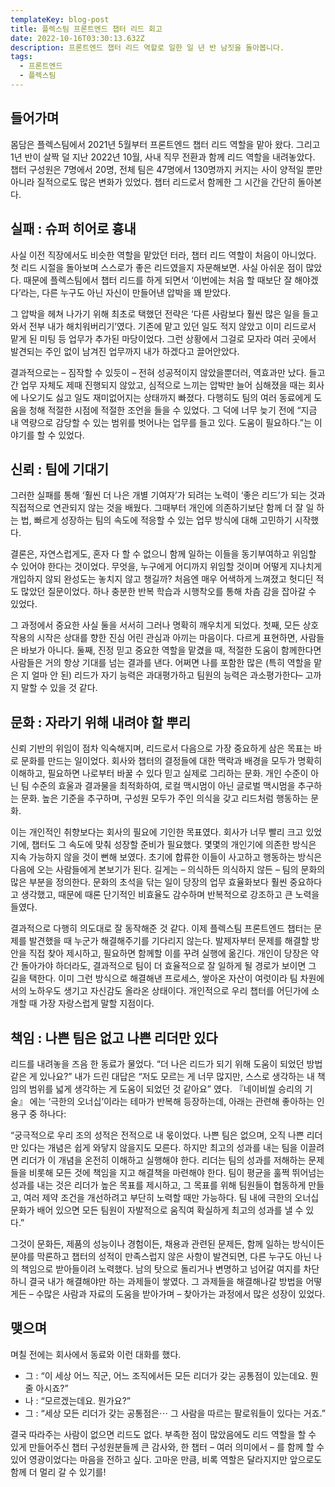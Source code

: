 ```yaml
---
templateKey: blog-post
title: 플렉스팀 프론트엔드 챕터 리드 회고
date: 2022-10-16T03:30:13.632Z
description: 프론트엔드 챕터 리드 역할로 일한 일 년 반 남짓을 돌아봅니다.
tags:
  - 프론트엔드
  - 플렉스팀
---
```

## 들어가며

몸담은 플렉스팀에서 2021년 5월부터 프론트엔드 챕터 리드 역할을 맡아 왔다. 그리고 1년 반이 살짝 덜 지난 2022년 10월, 사내 직무 전환과 함께 리드 역할을 내려놓았다. 챕터 구성원은 7명에서 20명, 전체 팀은 47명에서 130명까지 커지는 사이 양적일 뿐만 아니라 질적으로도 많은 변화가 있었다. 챕터 리드로서 함께한 그 시간을 간단히 돌아본다.

## 실패 : 슈퍼 히어로 흉내

사실 이전 직장에서도 비슷한 역할을 맡았던 터라, 챕터 리드 역할이 처음이 아니었다. 첫 리드 시절을 돌아보며 스스로가 좋은 리드였을지 자문해보면. 사실 아쉬운 점이 많았다. 때문에 플렉스팀에서 챕터 리드를 하게 되면서 ‘이번에는 처음 할 때보단 잘 해야겠다’라는, 다른 누구도 아닌 자신이 만들어낸 압박을 꽤 받았다.

그 압박을 헤쳐 나가기 위해 최초로 택했던 전략은 ‘다른 사람보다 훨씬 많은 일을 들고 와서 전부 내가 해치워버리기’였다. 기존에 맡고 있던 일도 적지 않았고 이미 리드로서 맡게 된 미팅 등 업무가 추가된 마당이었다. 그런 상황에서 그걸로 모자라 여러 곳에서 발견되는 주인 없이 남겨진 업무까지 내가 하겠다고 끌어안았다.

결과적으로는 – 짐작할 수 있듯이 – 전혀 성공적이지 않았을뿐더러, 역효과만 났다. 들고 간 업무 자체도 제때 진행되지 않았고, 심적으로 느끼는 압박만 늘어 심해졌을 때는 회사에 나오기도 싫고 일도 재미없어지는 상태까지 빠졌다. 다행히도 팀의 여러 동료에게 도움을 청해 적절한 시점에 적절한 조언을 들을 수 있었다. 그 덕에 너무 늦기 전에 “지금 내 역량으로 감당할 수 있는 범위를 벗어나는 업무를 들고 있다. 도움이 필요하다.”는 이야기를 할 수 있었다. 

## 신뢰 : 팀에 기대기

그러한 실패를 통해 ‘훨씬 더 나은 개별 기여자’가 되려는 노력이 ‘좋은 리드’가 되는 것과 직접적으로 연관되지 않는 것을 배웠다. 그때부터 개인에 의존하기보단 함께 더 잘 일 하는 법, 빠르게 성장하는 팀의 속도에 적응할 수 있는 업무 방식에 대해 고민하기 시작했다.

결론은, 자연스럽게도, 혼자 다 할 수 없으니 함께 일하는 이들을 동기부여하고 위임할 수 있어야 한다는 것이었다. 무엇을, 누구에게 어디까지 위임할 것이며 어떻게 지나치게 개입하지 않되 완성도는 놓치지 않고 챙길까? 처음엔 매우 어색하게 느껴졌고 헛디딘 적도 많았던 질문이었다. 하나 충분한 반복 학습과 시행착오를 통해 차츰 감을 잡아갈 수 있었다.

그 과정에서 중요한 사실 둘을 서서히 그러나 명확히 깨우치게 되었다. 첫째, 모든 상호작용의 시작은 상대를 향한 진심 어린 관심과 아끼는 마음이다. 다르게 표현하면, 사람들은 바보가 아니다. 둘째, 진정 믿고 중요한 역할을 맡겼을 때, 적절한 도움이 함께한다면 사람들은 거의 항상 기대를 넘는 결과를 낸다. 어쩌면 나를 포함한 많은 (특히 역할을 맡은 지 얼마 안 된) 리드가 자기 능력은 과대평가하고 팀원의 능력은 과소평가한다– 고까지 말할 수 있을 것 같다.

## 문화 : 자라기 위해 내려야 할 뿌리

신뢰 기반의 위임이 점차 익숙해지며, 리드로서 다음으로 가장 중요하게 삼은 목표는 바로 문화를 만드는 일이었다. 회사와 챕터의 결정들에 대한 맥락과 배경을 모두가 명확히 이해하고, 필요하면 나로부터 바꿀 수 있다 믿고 실제로 그리하는 문화. 개인 수준이 아닌 팀 수준의 효울과 결과물을 최적화하여, 로컬 맥시멈이 아닌 글로벌 맥시멈을 추구하는 문화. 높은 기준을 추구하며, 구성원 모두가 주인 의식을 갖고 리드처럼 행동하는 문화. 

이는 개인적인 취향보다는 회사의 필요에 기인한 목표였다. 회사가 너무 빨리 크고 있었기에, 챕터도 그 속도에 맞춰 성장할 준비가 필요했다. 몇몇의 개인기에 의존한 방식은 지속 가능하지 않을 것이 뻔해 보였다. 초기에 합류한 이들이 사고하고 행동하는 방식은 다음에 오는 사람들에게 본보기가 된다. 길게는 – 의식하든 의식하지 않든 – 팀의 문화의 많은 부분을 정의한다. 문화의 초석을 닦는 일이 당장의 업무 효율화보다 훨씬 중요하다고 생각했고, 때문에 때론 단기적인 비효율도 감수하며 반복적으로 강조하고 큰 노력을 들였다. 

결과적으로 다행히 의도대로 잘 동작해준 것 같다. 이제 플렉스팀 프론트엔드 챕터는 문제를 발견했을 때 누군가 해결해주기를 기다리지 않는다. 발제자부터 문제를 해결할 방안을 직접 찾아 제시하고, 필요하면 함께할 이를 꾸려 실행에 옮긴다. 개인이 당장은 약간 돌아가야 하더라도, 결과적으로 팀이 더 효율적으로 잘 일하게 될 경로가 보이면 그 길을 택한다. 이미 그런 방식으로 해결해낸 프로세스, 쌓아온 자산이 여럿이라 팀 차원에서의 노하우도 생기고 자신감도 올라온 상태이다. 개인적으로 우리 챕터를 어딘가에 소개할 때 가장 자랑스럽게 말할 지점이다.

## 책임 : 나쁜 팀은 없고 나쁜 리더만 있다

리드를 내려놓을 즈음 한 동료가 물었다. “더 나은 리드가 되기 위해 도움이 되었던 방법 같은 게 있나요?” 내가 드린 대답은 “저도 모르는 게 너무 많지만, 스스로 생각하는 내 책임의 범위를 넓게 생각하는 게 도움이 되었던 것 같아요” 였다. 『네이비씰 승리의 기술』 에는 ‘극한의 오너십’이라는 테마가 반복해 등장하는데, 아래는 관련해 좋아하는 인용구 중 하나다:

“궁극적으로 우리 조의 성적은 전적으로 내 몫이었다. 나쁜 팀은 없으며, 오직 나쁜 리더만 있다는 개념은 쉽게 와닿지 않을지도 모른다. 하지만 최고의 성과를 내는 팀을 이끌려면 리더가 이 개념을 온전히 이해하고 실행해야 한다. 리더는 팀의 성과를 저해하는 문제들을 비롯해 모든 것에 책임을 지고 해결책을 마련해야 한다. 팀이 평균을 훌쩍 뛰어넘는 성과를 내는 것은 리더가 높은 목표를 제시하고, 그 목표를 위해 팀원들이 협동하게 만들고, 여러 제약 조건을 개선하려고 부단히 노력할 때만 가능하다. 팀 내에 극한의 오너십 문화가 배어 있으면 모든 팀원이 자발적으로 움직여 확실하게 최고의 성과를 낼 수 있다.”

그것이 문화든, 제품의 성능이나 경험이든, 채용과 관련된 문제든, 함께 일하는 방식이든 분야를 막론하고 챕터의 성적이 만족스럽지 않은 사항이 발견되면, 다른 누구도 아닌 나의 책임으로 받아들이려 노력했다. 남의 탓으로 돌리거나 변명하고 넘어갈 여지를 차단하니 결국 내가 해결해야만 하는 과제들이 쌓였다. 그 과제들을 해결해나갈 방법을 어떻게든 – 수많은 사람과 자료의 도움을 받아가며 – 찾아가는 과정에서 많은 성장이 있었다.

## 맺으며

며칠 전에는 회사에서 동료와 이런 대화를 했다.

* 그 : “이 세상 어느 직군, 어느 조직에서든 모든 리더가 갖는 공통점이 있는데요. 뭔 줄 아시죠?”
* 나 : “모르겠는데요. 뭔가요?”
* 그 : “세상 모든 리더가 갖는 공통점은⋯ 그 사람을 따르는 팔로워들이 있다는 거죠.”

결국 따라주는 사람이 없으면 리드도 없다. 부족한 점이 많았음에도 리드 역할을 할 수 있게 만들어주신 챕터 구성원분들께 큰 감사와, 한 챕터 – 여러 의미에서 – 를 함께 할 수 있어 영광이었다는 마음을 전하고 싶다. 고마운 만큼, 비록 역할은 달라지지만 앞으로도 함께 더 멀리 갈 수 있기를!